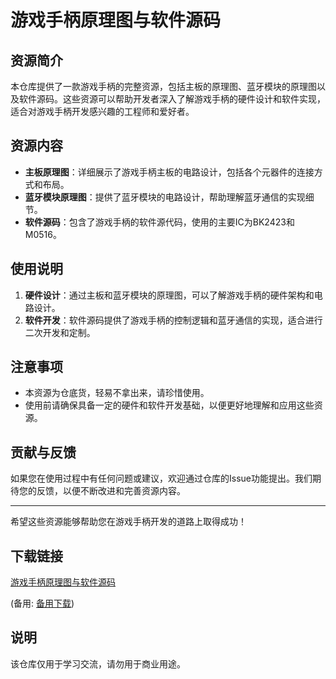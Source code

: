 # 游戏手柄原理图与软件源码

## 资源简介

本仓库提供了一款游戏手柄的完整资源，包括主板的原理图、蓝牙模块的原理图以及软件源码。这些资源可以帮助开发者深入了解游戏手柄的硬件设计和软件实现，适合对游戏手柄开发感兴趣的工程师和爱好者。

## 资源内容

- **主板原理图**：详细展示了游戏手柄主板的电路设计，包括各个元器件的连接方式和布局。
- **蓝牙模块原理图**：提供了蓝牙模块的电路设计，帮助理解蓝牙通信的实现细节。
- **软件源码**：包含了游戏手柄的软件源代码，使用的主要IC为BK2423和M0516。

## 使用说明

1. **硬件设计**：通过主板和蓝牙模块的原理图，可以了解游戏手柄的硬件架构和电路设计。
2. **软件开发**：软件源码提供了游戏手柄的控制逻辑和蓝牙通信的实现，适合进行二次开发和定制。

## 注意事项

- 本资源为仓底货，轻易不拿出来，请珍惜使用。
- 使用前请确保具备一定的硬件和软件开发基础，以便更好地理解和应用这些资源。

## 贡献与反馈

如果您在使用过程中有任何问题或建议，欢迎通过仓库的Issue功能提出。我们期待您的反馈，以便不断改进和完善资源内容。

---

希望这些资源能够帮助您在游戏手柄开发的道路上取得成功！

## 下载链接
[游戏手柄原理图与软件源码](https://pan.quark.cn/s/a83addf13ae0) 

(备用: [备用下载](https://pan.baidu.com/s/1fUbzmqwHQ4X1mZmQEmdJHQ?pwd=1234))

## 说明

该仓库仅用于学习交流，请勿用于商业用途。
